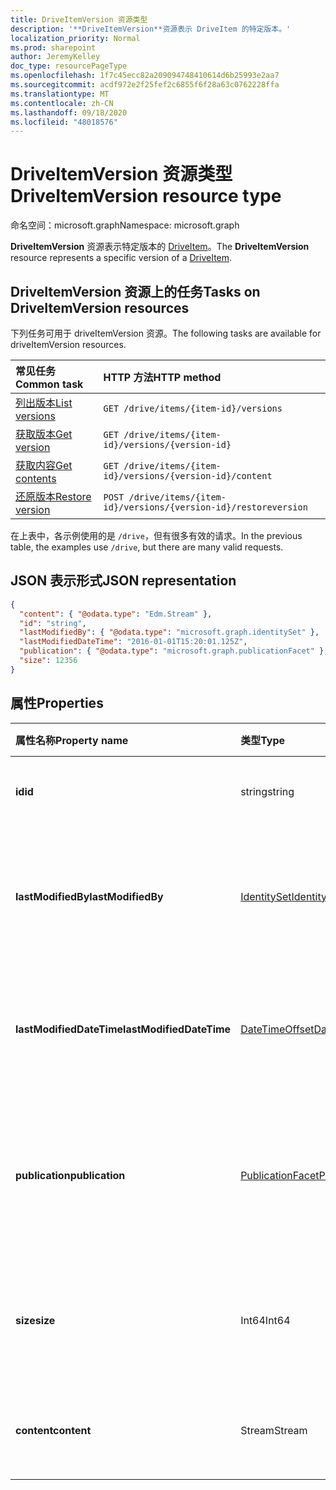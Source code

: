 ```yaml
---
title: DriveItemVersion 资源类型
description: '**DriveItemVersion**资源表示 DriveItem 的特定版本。'
localization_priority: Normal
ms.prod: sharepoint
author: JeremyKelley
doc_type: resourcePageType
ms.openlocfilehash: 1f7c45ecc82a209094748410614d6b25993e2aa7
ms.sourcegitcommit: acdf972e2f25fef2c6855f6f28a63c0762228ffa
ms.translationtype: MT
ms.contentlocale: zh-CN
ms.lasthandoff: 09/18/2020
ms.locfileid: "48018576"
---
```

# <a name="driveitemversion-resource-type"></a><span data-ttu-id="7b56b-103">DriveItemVersion 资源类型</span><span class="sxs-lookup"><span data-stu-id="7b56b-103">DriveItemVersion resource type</span></span>

<span data-ttu-id="7b56b-104">命名空间：microsoft.graph</span><span class="sxs-lookup"><span data-stu-id="7b56b-104">Namespace: microsoft.graph</span></span>

<span data-ttu-id="7b56b-105">**DriveItemVersion** 资源表示特定版本的 [DriveItem](driveitem.md)。</span><span class="sxs-lookup"><span data-stu-id="7b56b-105">The **DriveItemVersion** resource represents a specific version of a [DriveItem](driveitem.md).</span></span>


## <a name="tasks-on-driveitemversion-resources"></a><span data-ttu-id="7b56b-106">DriveItemVersion 资源上的任务</span><span class="sxs-lookup"><span data-stu-id="7b56b-106">Tasks on DriveItemVersion resources</span></span>

<span data-ttu-id="7b56b-107">下列任务可用于 driveItemVersion 资源。</span><span class="sxs-lookup"><span data-stu-id="7b56b-107">The following tasks are available for driveItemVersion resources.</span></span>

|            <span data-ttu-id="7b56b-108">常见任务</span><span class="sxs-lookup"><span data-stu-id="7b56b-108">Common task</span></span>             |         <span data-ttu-id="7b56b-109">HTTP 方法</span><span class="sxs-lookup"><span data-stu-id="7b56b-109">HTTP method</span></span>         |
| :--------------------------------- | :-------------------------- |
| <span data-ttu-id="7b56b-110">[列出版本][version-list]</span><span class="sxs-lookup"><span data-stu-id="7b56b-110">[List versions][version-list]</span></span>      | `GET /drive/items/{item-id}/versions`  |
| <span data-ttu-id="7b56b-111">[获取版本][version-get]</span><span class="sxs-lookup"><span data-stu-id="7b56b-111">[Get version][version-get]</span></span>         | `GET /drive/items/{item-id}/versions/{version-id}`     |
| <span data-ttu-id="7b56b-112">[获取内容][content-get]</span><span class="sxs-lookup"><span data-stu-id="7b56b-112">[Get contents][content-get]</span></span>        | `GET /drive/items/{item-id}/versions/{version-id}/content` |
| <span data-ttu-id="7b56b-113">[还原版本][version-restore]</span><span class="sxs-lookup"><span data-stu-id="7b56b-113">[Restore version][version-restore]</span></span> | `POST /drive/items/{item-id}/versions/{version-id}/restoreversion` |

[version-list]: ../api/driveitem-list-versions.md
[version-get]: ../api/driveitemversion-get.md
[content-get]: ../api/driveitemversion-get-contents.md
[version-restore]: ../api/driveitemversion-restore.md

<span data-ttu-id="7b56b-114">在上表中，各示例使用的是 `/drive`，但有很多有效的请求。</span><span class="sxs-lookup"><span data-stu-id="7b56b-114">In the previous table, the examples use `/drive`, but there are many valid requests.</span></span>

## <a name="json-representation"></a><span data-ttu-id="7b56b-115">JSON 表示形式</span><span class="sxs-lookup"><span data-stu-id="7b56b-115">JSON representation</span></span>

<!--{
  "blockType": "resource",
  "baseType": "microsoft.graph.baseItemVersion",
  "@odata.type": "microsoft.graph.driveItemVersion",
  "@type.aka": "oneDrive.driveItemVersion"
}-->

```json
{
  "content": { "@odata.type": "Edm.Stream" },
  "id": "string",
  "lastModifiedBy": { "@odata.type": "microsoft.graph.identitySet" },
  "lastModifiedDateTime": "2016-01-01T15:20:01.125Z",
  "publication": { "@odata.type": "microsoft.graph.publicationFacet" },
  "size": 12356
}
```

## <a name="properties"></a><span data-ttu-id="7b56b-116">属性</span><span class="sxs-lookup"><span data-stu-id="7b56b-116">Properties</span></span>

|      <span data-ttu-id="7b56b-117">属性名称</span><span class="sxs-lookup"><span data-stu-id="7b56b-117">Property name</span></span>       |                         <span data-ttu-id="7b56b-118">类型</span><span class="sxs-lookup"><span data-stu-id="7b56b-118">Type</span></span>                         |                               <span data-ttu-id="7b56b-119">说明</span><span class="sxs-lookup"><span data-stu-id="7b56b-119">Description</span></span>                               |
| :----------------------- | :--------------------------------------------------- | :---------------------------------------------------------------------- |
| <span data-ttu-id="7b56b-120">**id**</span><span class="sxs-lookup"><span data-stu-id="7b56b-120">**id**</span></span>                   | <span data-ttu-id="7b56b-121">string</span><span class="sxs-lookup"><span data-stu-id="7b56b-121">string</span></span>                                               | <span data-ttu-id="7b56b-122">版本 ID。</span><span class="sxs-lookup"><span data-stu-id="7b56b-122">The ID of the version.</span></span> <span data-ttu-id="7b56b-123">只读。</span><span class="sxs-lookup"><span data-stu-id="7b56b-123">Read-only.</span></span>                                       |
| <span data-ttu-id="7b56b-124">**lastModifiedBy**</span><span class="sxs-lookup"><span data-stu-id="7b56b-124">**lastModifiedBy**</span></span>       | [<span data-ttu-id="7b56b-125">IdentitySet</span><span class="sxs-lookup"><span data-stu-id="7b56b-125">IdentitySet</span></span>](../resources/identityset.md)           | <span data-ttu-id="7b56b-126">上次修改版本的用户的标识。</span><span class="sxs-lookup"><span data-stu-id="7b56b-126">Identity of the user which last modified the version.</span></span> <span data-ttu-id="7b56b-127">只读。</span><span class="sxs-lookup"><span data-stu-id="7b56b-127">Read-only.</span></span>        |
| <span data-ttu-id="7b56b-128">**lastModifiedDateTime**</span><span class="sxs-lookup"><span data-stu-id="7b56b-128">**lastModifiedDateTime**</span></span> | [<span data-ttu-id="7b56b-129">DateTimeOffset</span><span class="sxs-lookup"><span data-stu-id="7b56b-129">DateTimeOffset</span></span>](../resources/timestamp.md)          | <span data-ttu-id="7b56b-130">上次修改版本的日期和时间。</span><span class="sxs-lookup"><span data-stu-id="7b56b-130">Date and time the version was last modified.</span></span> <span data-ttu-id="7b56b-131">只读。</span><span class="sxs-lookup"><span data-stu-id="7b56b-131">Read-only.</span></span>                 |
| <span data-ttu-id="7b56b-132">**publication**</span><span class="sxs-lookup"><span data-stu-id="7b56b-132">**publication**</span></span>          | [<span data-ttu-id="7b56b-133">PublicationFacet</span><span class="sxs-lookup"><span data-stu-id="7b56b-133">PublicationFacet</span></span>](../resources/publicationfacet.md) | <span data-ttu-id="7b56b-134">指示此特定版本的发布状态。</span><span class="sxs-lookup"><span data-stu-id="7b56b-134">Indicates the publication status of this particular version.</span></span> <span data-ttu-id="7b56b-135">只读。</span><span class="sxs-lookup"><span data-stu-id="7b56b-135">Read-only.</span></span> |
| <span data-ttu-id="7b56b-136">**size**</span><span class="sxs-lookup"><span data-stu-id="7b56b-136">**size**</span></span>                 | <span data-ttu-id="7b56b-137">Int64</span><span class="sxs-lookup"><span data-stu-id="7b56b-137">Int64</span></span>                                                | <span data-ttu-id="7b56b-138">指示此版本项的内容流大小。</span><span class="sxs-lookup"><span data-stu-id="7b56b-138">Indicates the size of the content stream for this version of the item.</span></span>  |
| <span data-ttu-id="7b56b-139">**content**</span><span class="sxs-lookup"><span data-stu-id="7b56b-139">**content**</span></span>              | <span data-ttu-id="7b56b-140">Stream</span><span class="sxs-lookup"><span data-stu-id="7b56b-140">Stream</span></span>                                               | <span data-ttu-id="7b56b-141">此版本项目的内容流。</span><span class="sxs-lookup"><span data-stu-id="7b56b-141">The content stream for this version of the item.</span></span>                        |

<!-- {
  "type": "#page.annotation",
  "description": "The version facet provides information about the properties of a file version.",
  "keywords": "version,versions,version-history,history",
  "section": "documentation",
  "tocPath": "Facets/Version"
} -->

